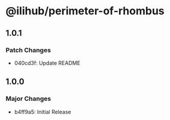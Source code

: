 # @ilihub/perimeter-of-rhombus

## 1.0.1

### Patch Changes

- 040cd3f: Update README

## 1.0.0

### Major Changes

- b4ff9a5: Initial Release

